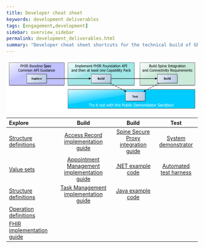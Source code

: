 ```yaml
---
title: Developer cheat sheet
keywords: development deliverables
tags: [engagement,development]
sidebar: overview_sidebar
permalink: development_deliverables.html
summary: "Developer cheat sheet shortcuts for the technical build of GP Connect API"
---
```


![Development flow](images/development/development_flow.png)

| Explore | Build | Build | Test |
| :------ | :---: | :---: | :--: |
| [Structure definitions](https://github.com/nhsconnect/gpconnect-fhir/tree/develop/StructureDefinitions) | [Access Record implementation guide](accessrecord.html) | [Spine Secure Proxy integration guide](integration_spine_secure_proxy.html) | [System demonstrator](system_demonstrator.html) |
| [Value sets](https://github.com/nhsconnect/gpconnect-fhir/tree/develop/ValueSets) | [Appointment Management implementation guide](appointments.html) | [.NET example code](https://github.com/nhsconnect/gpconnect-dotnet-examples/)| [Automated test harness](https://github.com/nhsconnect/gpconnect-provider-testing/) |
| [Structure definitions](https://github.com/nhsconnect/gpconnect-fhir/tree/develop/StructureDefinitions) | [Task Management implementation guide](tasks.html)  |  [Java example code](https://github.com/nhsconnect/gpconnect-java-examples/) |
| [Operation definitions](https://github.com/nhsconnect/gpconnect-fhir/tree/develop/OperationDefinitions) | | |
| [FHIR implementation guide](development_fhir_api_guidance.html) | | |
